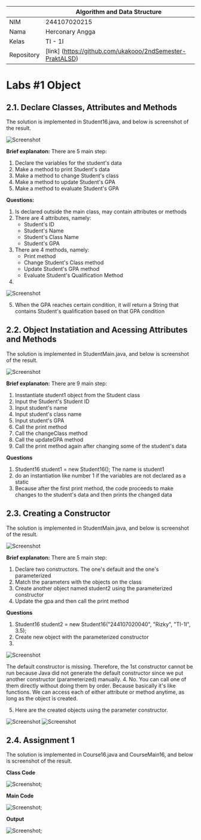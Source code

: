 |  | Algorithm and Data Structure |
|--|--|
| NIM |  244107020215|
| Nama |  Herconary Angga |
| Kelas | TI - 1I |
| Repository | [link] (https://github.com/ukakooo/2ndSemester-PraktALSD) |

# Labs #1 Object

## 2.1. Declare Classes, Attributes and Methods

The solution is implemented in Student16.java, and below is screenshot of the result.

![Screenshot](img/Lab1/Exp1/1.png)

**Brief explanaton:** There are 5 main step: 
1. Declare the variables for the student's data
2. Make a method to print Student's data
3. Make a method to change Student's class
4. Make a method to update Student's GPA
5. Make a method to evaluate Student's GPA

**Questions:**
1. Is declared outside the main class, may contain attributes or methods
2. There are 4 attributes, namely:
    - Student's ID
    - Student's Name
    - Student's Class Name
    - Student's GPA
3. There are 4 methods, namely:
    - Print method
    - Change Student's Class method
    - Update Student's GPA method
    - Evaluate Student's Qualification Method
4. 
![Screenshot](img/Lab1/Exp1/1_modified.png)

5. When the GPA reaches certain condition, it will return a String that contains Student's qualification based on that GPA condition

## 2.2. Object Instatiation and Acessing Attributes and Methods

The solution is implemented in StudentMain.java, and below is screenshot of the result.

![Screenshot](img/Lab1/Exp2/1.png)

**Brief explanaton:** There are 9 main step: 
1. Insstantiate student1 object from the Student class
2. Input the Student's Student ID
3. Input student's name
4. Input student's class name
5. Input student's GPA
6. Call the print method
7. Call the changeClass method
8. Call the updateGPA method
9. Call the print method again after changing some of the student's data

**Questions**
1. Student16 student1 = new Student16();
The name is student1
2. do an instantiation like number 1 if the variables are not declared as a static
3. Because after the first print method, the code proceeds to make changes to the student's data and then prints the changed data

## 2.3. Creating a Constructor

The solution is implemented in StudentMain.java, and below is screenshot of the result.

![Screenshot](img/Lab1/Exp3/1.png)

**Brief explanaton:** There are 5 main step: 
1. Declare two constructors. The one's default and the one's parameterized
2. Match the parameters with the objects on the class
3. Create another object named student2 using the parameterized constructor
4. Update the gpa and then call the print method

**Questions**
1. Student16 student2 = new Student16("244107020040", "Rizky", "TI-1I", 3.5);
2. Create new object with the parameterized constructor
3. 
![Screenshot](img/Lab1/Exp3/2.png)

The default constructor is missing. Therefore, the 1st constructor cannot be run because Java did not generate the default constructor since we put another constructor (parameterized) manually.
4. No. You can call one of them directly without doing them by order. Because basically it's like functions. We can access each of either attribute or method anytime, as long as the object is created.

5. Here are the created objects using the parameter constructor.

![Screenshot](img/Lab1/Exp3/3_code.png)
![Screenshot](img/Lab1/Exp3/3_result.png)

## 2.4. Assignment 1

The solution is implemented in Course16.java and CourseMain16, and below is screenshot of the result.

**Class Code**

![Screenshot](img/Lab1/Assign1/1.png);

**Main Code**

![Screenshot](img/Lab1/Assign1/2.png);

**Output**

![Screenshot](img/Lab1/Assign1/3.png);